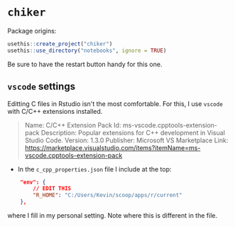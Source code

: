 # `chiker`

Package origins:

```r
usethis::create_project("chiker")
usethis::use_directory("notebooks", ignore = TRUE)
```

Be sure to have the restart button handy for this one.

## `vscode` settings

Editting C files in Rstudio isn't the most comfortable.
For this, I use `vscode` with C/C++ extensions installed.
> Name: C/C++ Extension Pack
Id: ms-vscode.cpptools-extension-pack
Description: Popular extensions for C++ development in Visual Studio Code.
Version: 1.3.0
Publisher: Microsoft
VS Marketplace Link: https://marketplace.visualstudio.com/items?itemName=ms-vscode.cpptools-extension-pack

- In the `c_cpp_properties.json` file I include at the top:

```json
    "env": {
        // EDIT THIS
        "R_HOME": "C:/Users/Kevin/scoop/apps/r/current"
    },
```

where I fill in my personal setting. Note where this is different in the file.
